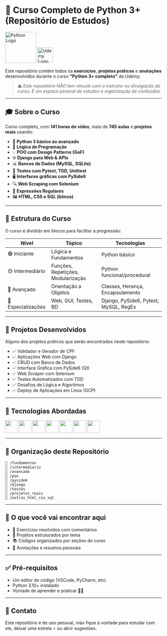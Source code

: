 
# 🐍 Curso Completo de Python 3+ (Repositório de Estudos)

<img src="https://cdn.worldvectorlogo.com/logos/python-5.svg" alt="Python Logo" height="100"/> <img src="https://vetores.org/wp-content/uploads/udemy.png" alt="Udemy Logo" height="50"/>

Este repositório contém todos os **exercícios**, **projetos práticos** e **anotações** desenvolvidos durante o curso **"Python 3+ completo"** da Udemy.

> ⚠️ *Este repositório NÃO tem vínculo com o instrutor ou divulgação do curso. É um espaço pessoal de estudos e organização de conteúdos.*

---

## 🎓 Sobre o Curso

Curso completo, com **141 horas de vídeo**, mais de **745 aulas** e **projetos reais** usando:

- 🐍 **Python 3 básico ao avançado**
- 🧠 **Lógica de Programação**
- 💡 **POO com Design Patterns (GoF)**
- 🌐 **Django para Web & APIs**
- 📊 **Bancos de Dados (MySQL, SQLite)**
- 🧪 **Testes com Pytest, TDD, Unittest**
- 🖥 **Interfaces gráficas com PySide6**
- 🔍 **Web Scraping com Selenium**
- 🧾 **Expressões Regulares**
- 🖼 **HTML, CSS e SQL (bônus)**

---

## 🧱 Estrutura do Curso

O curso é dividido em blocos para facilitar a progressão:

| Nível | Tópico | Tecnologias |
|------|--------|-------------|
| 🟢 Iniciante | Lógica e Fundamentos | Python básico |
| 🟡 Intermediário | Funções, Repetições, Modularização | Python funcional/procedural |
| 🔵 Avançado | Orientação a Objetos | Classes, Herança, Encapsulamento |
| 🔴 Especializações | Web, GUI, Testes, BD | Django, PySide6, Pytest, MySQL, RegEx |

---

## 🧩 Projetos Desenvolvidos

Alguns dos projetos práticos que serão encontrados neste repositório:

- ✅ Validador e Gerador de CPF
- ✅ Aplicações Web com Django
- ✅ CRUD com Banco de Dados
- ✅ Interface Gráfica com PySide6 (Qt)
- ✅ Web Scraper com Selenium
- ✅ Testes Automatizados com TDD
- ✅ Desafios de Lógica e Algoritmos
- ✅ Deploy de Aplicações em Linux (GCP)

---

## 🚀 Tecnologias Abordadas

<p align="left">
  <img src="https://cdn.jsdelivr.net/gh/devicons/devicon/icons/python/python-original.svg" width="40"/>
  <img src="https://cdn.jsdelivr.net/gh/devicons/devicon/icons/django/django-plain.svg" width="40"/>
  <img src="https://cdn.jsdelivr.net/gh/devicons/devicon/icons/mysql/mysql-original.svg" width="40"/>
  <img src="https://cdn.jsdelivr.net/gh/devicons/devicon/icons/html5/html5-original.svg" width="40"/>
  <img src="https://cdn.jsdelivr.net/gh/devicons/devicon/icons/css3/css3-original.svg" width="40"/>
  <img src="https://cdn.jsdelivr.net/gh/devicons/devicon/icons/qt/qt-original.svg" width="40"/>
  <img src="https://cdn.jsdelivr.net/gh/devicons/devicon/icons/linux/linux-original.svg" width="40"/>
</p>

---

## 📂 Organização deste Repositório

```
📁 /fundamentos
📁 /intermediario
📁 /avancado
📁 /poo
📁 /pyside6
📁 /django
📁 /testes
📁 /projetos_reais
📁 /extras_html_css_sql
```

---

## 🧠 O que você vai encontrar aqui

- 📝 Exercícios resolvidos com comentários
- 📌 Projetos estruturados por tema
- 📚 Códigos organizados por seções do curso
- 💬 Anotações e resumos pessoais

---

## ✅ Pré-requisitos

- Um editor de código (VSCode, PyCharm, etc)
- Python 3.10+ instalado
- Vontade de aprender e praticar 🧠🔥

---

## 💬 Contato

Este repositório é de uso pessoal, mas fique à vontade para estudar com ele, deixar uma estrela ⭐ ou abrir sugestões.

